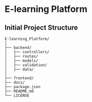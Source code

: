 # E-learning Platform

## Initial Project Structure

```
E-learning_Platform/
│
├── backend/
│   ├── controllers/
│   ├── routes/
│   ├── models/
│   ├── validation/
│   ├── data/
│
├── frontend/
├── docs/
├── package.json
├── README.md
└── LICENSE
```
